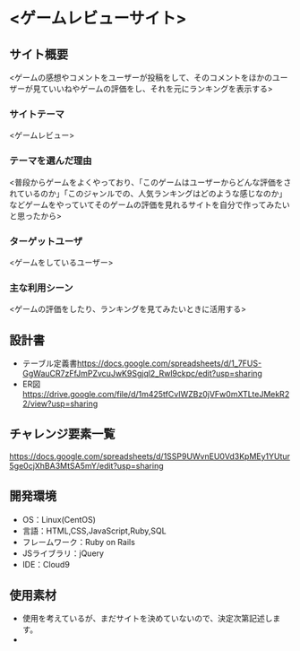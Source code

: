# <ゲームレビューサイト>

## サイト概要
<ゲームの感想やコメントをユーザーが投稿をして、そのコメントをほかのユーザーが見ていいねやゲームの評価をし、それを元にランキングを表示する>

### サイトテーマ
<ゲームレビュー>

### テーマを選んだ理由
<普段からゲームをよくやっており、「このゲームはユーザーからどんな評価をされているのか」「このジャンルでの、人気ランキングはどのような感じなのか」などゲームをやっていてそのゲームの評価を見れるサイトを自分で作ってみたいと思ったから>

### ターゲットユーザ
<ゲームをしているユーザー>

### 主な利用シーン
<ゲームの評価をしたり、ランキングを見てみたいときに活用する>

## 設計書
- テーブル定義書<https://docs.google.com/spreadsheets/d/1_7FUS-GgWauCR7zFfJmPZvcuJwK9Sgjql2_Rwl9ckpc/edit?usp=sharing>
- ER図<https://drive.google.com/file/d/1m425tfCvIWZBz0jVFw0mXTLteJMekR22/view?usp=sharing>

## チャレンジ要素一覧
<https://docs.google.com/spreadsheets/d/1SSP9UWvnEU0Vd3KpMEy1YUtur5ge0cjXhBA3MtSA5mY/edit?usp=sharing>

## 開発環境
- OS：Linux(CentOS)
- 言語：HTML,CSS,JavaScript,Ruby,SQL
- フレームワーク：Ruby on Rails
- JSライブラリ：jQuery
- IDE：Cloud9

## 使用素材
- 使用を考えているが、まだサイトを決めていないので、決定次第記述します。
-